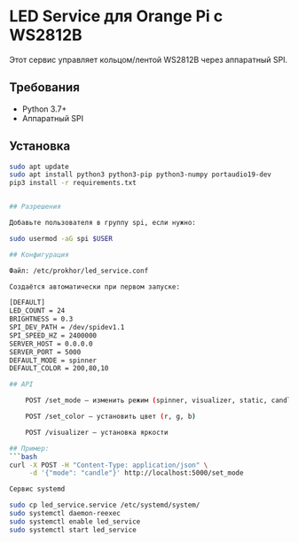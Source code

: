 # LED Service для Orange Pi с WS2812B

Этот сервис управляет кольцом/лентой WS2812B через аппаратный SPI.


## Требования
- Python 3.7+
- Аппаратный SPI

## Установка

```bash
sudo apt update
sudo apt install python3 python3-pip python3-numpy portaudio19-dev
pip3 install -r requirements.txt


## Разрешения

Добавьте пользователя в группу spi, если нужно:

sudo usermod -aG spi $USER

## Конфигурация

Файл: /etc/prokhor/led_service.conf

Создаётся автоматически при первом запуске:

[DEFAULT]
LED_COUNT = 24
BRIGHTNESS = 0.3
SPI_DEV_PATH = /dev/spidev1.1
SPI_SPEED_HZ = 2400000
SERVER_HOST = 0.0.0.0
SERVER_PORT = 5000
DEFAULT_MODE = spinner
DEFAULT_COLOR = 200,80,10

## API

    POST /set_mode — изменить режим (spinner, visualizer, static, candle)

    POST /set_color — установить цвет (r, g, b)

    POST /visualizer — установка яркости

## Пример:
```bash
curl -X POST -H "Content-Type: application/json" \
     -d '{"mode": "candle"}' http://localhost:5000/set_mode

Сервис systemd

sudo cp led_service.service /etc/systemd/system/
sudo systemctl daemon-reexec
sudo systemctl enable led_service
sudo systemctl start led_service
